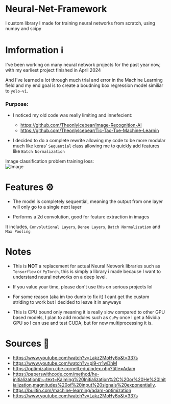 # Neural-Net-Framework
I custom library I made for training neural networks from scratch, using numpy and scipy



# Imformation ℹ

I've been working on many neural network projects for the past year now, with my earliest project finished in April 2024

And I've learned a lot through much trial and error in the Machine Learning field and my end goal is to create a boudning box regression model similiar to `yolo-v1`.

### Purpose:

 - I noticed my old code was really limiting and innefecient:
 
   - https://github.com/TheonlyIcebear/Image-Recognition-AI
   - https://github.com/TheonlyIcebear/Tic-Tac-Toe-Machine-Learnin

 - I decided to do a complete rewrite allowing my code to be more modular much like keras' `Sequential` class allowing me to quickly add features like `Batch Normalization`


Image classification problem training loss:<br>
![Image](image.png)

# Features ⚙
 - The model is completely sequential, meaning the output from one layer will only go to a single next layer

 - Performs a 2d convolution, good for feature extraction in images

It includes, `Convolutional Layers`, `Dense Layers`, `Batch Normalization` and `Max Pooling`

# Notes

 - This is **NOT** a replacement for actual Neural Network libraries such as `Tensorflow` or `PyTorch`, this is simply a library i made because I want to understand neural networks on a deep level.

- If you value your time, please don't use this on serious projects lol

 - For some reason (aka im too dumb to fix it) I cant get the custom striding to work but I decided to leave it in anyways

 - This is CPU bound only meaning it is really slow compared to other GPU based models, I plan to add modules such as `CuPy` once I get a Nividia GPU so I can use and test CUDA, but for now multiprocessing it is.

# Sources 🔌

 - https://www.youtube.com/watch?v=Lakz2MoHy6o&t=337s
 - https://www.youtube.com/watch?v=pj9-rr1wDhM
 - https://optimization.cbe.cornell.edu/index.php?title=Adam
 - https://paperswithcode.com/method/he-initialization#:~:text=Kaiming%20Initialization%2C%20or%20He%20Initialization,magnitudes%20of%20input%20signals%20exponentially.
 - https://builtin.com/machine-learning/adam-optimization
 - https://www.youtube.com/watch?v=Lakz2MoHy6o&t=337s